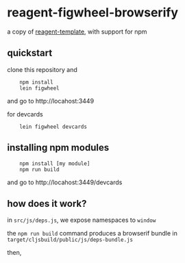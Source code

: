 # reagent-figwheel-browserify

a copy of [reagent-template](https://github.com/reagent-project/reagent-template), with support for npm

## quickstart

clone this repository and

        npm install 
        lein figwheel

and go to http://locahost:3449

for devcards

        lein figwheel devcards

## installing npm modules

        npm install [my module]
        npm run build

and go to http://locahost:3449/devcards

## how does it work?

in `src/js/deps.js`, we expose namespaces to `window`

the `npm run build` command produces a browserif bundle in `target/cljsbuild/public/js/deps-bundle.js`

then, 
